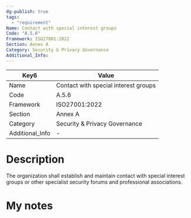 ```yaml
---
dg-publish: true
tags:
  - "requirement"
Name: Contact with special interest groups
Code: "A.5.6"
Framework: ISO27001:2022
Section: Annex A
Category: Security & Privacy Governance
Additional_Info: 
---
```


<div><table class="dataview table-view-table"><thead class="table-view-thead"><tr class="table-view-tr-header"><th class="table-view-th"><span>Key</span><span class="dataview small-text">6</span></th><th class="table-view-th"><span>Value</span></th></tr></thead><tbody class="table-view-tbody"><tr><td><span>Name</span></td><td><span>Contact with special interest groups</span></td></tr><tr><td><span>Code</span></td><td><span>A.5.6</span></td></tr><tr><td><span>Framework</span></td><td><span>ISO27001:2022</span></td></tr><tr><td><span>Section</span></td><td><span>Annex A</span></td></tr><tr><td><span>Category</span></td><td><span>Security &amp; Privacy Governance</span></td></tr><tr><td><span>Additional_Info</span></td><td><span>-</span></td></tr></tbody></table></div>

# Description

The organization shall establish and maintain contact with special interest groups or other specialist security forums and professional associations.

# My notes
